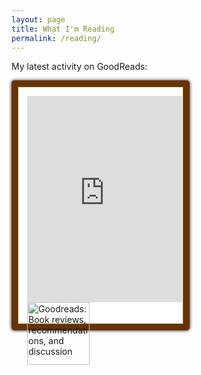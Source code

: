```yaml
---
layout: page
title: What I'm Reading
permalink: /reading/
---
```


My latest activity on GoodReads:

<style>
#gr_updates_widget{
border-radius: 5px;
background-color:#fff;
border:solid #683205 10px;
-webkit-box-shadow: 0px 0px 4px 1px #595959,
inset 0px 0px 0px 1px #7D730B;
-moz-box-shadow: 0px 0px 4px 1px #595959,
inset 0px 0px 0px 1px #7D730B;
box-shadow: 0px 0px 4px 1px #595959,
inset 0px 0px 0px 1px #7D730B;
padding:15px 0 35px 15px;
width:250px;
height:330px;
}
#gr_footer{
margin-bottom:10px;
}
#gr_updates_widget p{
padding:0px;
margin:0;
font-size:14px;
}
#gr_footer img{
width:100px;
float:left;
}
#gr_updates_widget img{
	border-style:none;
}
</style>
<div id="gr_updates_widget">
    <iframe sandbox id="the_iframe" src="https://www.goodreads.com/widgets/user_update_widget?height=400&num_updates=3&user=58752583&width=250" width="248" height="330" frameborder="0"></iframe>
    <div id="gr_footer">
        <a href="https://www.goodreads.com/"><img alt="Goodreads: Book reviews, recommendations, and discussion" rel="nofollow" src="https://s.gr-assets.com/images/layout/goodreads_logo_140.png" /></a>
    </div>
</div>